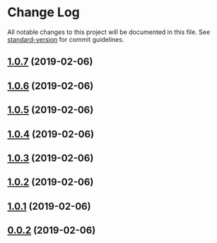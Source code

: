 # Change Log

All notable changes to this project will be documented in this file. See [standard-version](https://github.com/conventional-changelog/standard-version) for commit guidelines.

<a name="1.0.7"></a>
## [1.0.7](https://github.com/dreamerkumar/ng7lib-example/compare/v1.0.6...v1.0.7) (2019-02-06)



<a name="1.0.6"></a>
## [1.0.6](https://github.com/dreamerkumar/ng7lib-example/compare/v1.0.5...v1.0.6) (2019-02-06)



<a name="1.0.5"></a>
## [1.0.5](https://github.com/dreamerkumar/ng7lib-example/compare/v1.0.4...v1.0.5) (2019-02-06)



<a name="1.0.4"></a>
## [1.0.4](https://github.com/dreamerkumar/ng7lib-example/compare/v1.0.3...v1.0.4) (2019-02-06)



<a name="1.0.3"></a>
## [1.0.3](https://github.com/dreamerkumar/ng7lib-example/compare/v1.0.2...v1.0.3) (2019-02-06)



<a name="1.0.2"></a>
## [1.0.2](https://github.com/dreamerkumar/ng7lib-example/compare/v1.0.1...v1.0.2) (2019-02-06)



<a name="1.0.1"></a>
## [1.0.1](https://github.com/dreamerkumar/ng7lib-example/compare/v0.0.4...v1.0.1) (2019-02-06)



<a name="0.0.2"></a>
## [0.0.2](https://github.com/dreamerkumar/ng7lib-example/compare/v0.0.4...v0.0.2) (2019-02-06)
